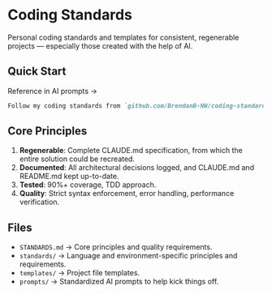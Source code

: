 # Coding Standards

Personal coding standards and templates for consistent, regenerable projects — especially those created with the help of AI.

## Quick Start

Reference in AI prompts →

```markdown
Follow my coding standards from `github.com/BrendanB-NW/coding-standards`.
```

## Core Principles

1. **Regenerable**: Complete CLAUDE.md specification, from which the entire solution could be recreated.
2. **Documented**: All architectural decisions logged, and CLAUDE.md and README.md kept up-to-date.
3. **Tested**: 90%+ coverage, TDD approach.
4. **Quality**: Strict syntax enforcement, error handling, performance verification.

## Files

- `STANDARDS.md` → Core principles and quality requirements.
- `standards/` → Language and environment-specific principles and requirements.
- `templates/` → Project file templates.
- `prompts/` → Standardized AI prompts to help kick things off.
